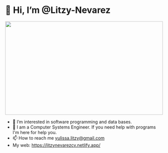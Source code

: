 # 👋 Hi, I’m @Litzy-Nevarez

<img src="https://github.com/Litzy-Nevarez/Litzy-Nevarez/assets/105952157/6c08443a-6abc-489e-a6da-55be4a824996" width="100%" height="300" loop>

- 👀 I’m interested in software programming and data bases.
- 🌱 I am a Computer Systems Engineer. If you need help with programs I'm here for help you.
- 📫 How to reach me yulissa.litzy@gmail.com
- My web: https://litzynevarezcv.netlify.app/

<!---
Litzy-Nevarez/Litzy-Nevarez is a ✨ special ✨ repository because its `README.md` (this file) appears on your GitHub profile.
You can click the Preview link to take a look at your changes.
--->
